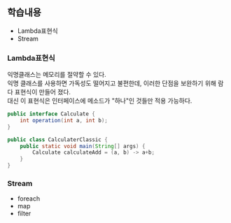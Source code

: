 ## 학습내용
- Lambda표현식
- Stream

### Lambda표현식
익명클래스는 메모리를 절약할 수 있다. <br>
익명 클래스를 사용하면 가독성도 떨어지고 불편한데, 이러한 단점을 보완하기 위해 람다 표현식이 만들어 졌다. <br>
대신 이 표현식은 인터페이스에 메소드가 "하나"인 것들만 적용 가능하다. <br>

```java
public interface Calculate {
    int operation(int a, int b);
}

public class CalculaterClassic {
    public static void main(String[] args) {
        Calculate calculateAdd = (a, b) -> a+b;
    }
}
```

### Stream
- foreach
- map
- filter

